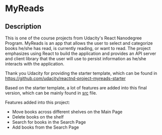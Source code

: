 # MyReads 

## Description 
This is one of the course projects from Udacity's React Nanodegree Program. MyReads is an app that allows the user to select
and categorize books he/she has read, is currently reading, or want to read. The project emphasizes using React to build the
application and provides an API server and client library that the user will use to persist information as he/she interacts
with the application. 

Thank you Udacity for providing the starter template, which can be found in https://github.com/udacity/reactnd-project-myreads-starter

Based on the starter template, a lot of features are added into this final version, which can be mainly found in [src](https://github.com/Jz1116/MyReads-Project/tree/master/src) file.

Features added into this project:
* Move books across different shelves on the Main Page
* Delete books on the shelf
* Search for books in the Search Page
* Add books from the Search Page







